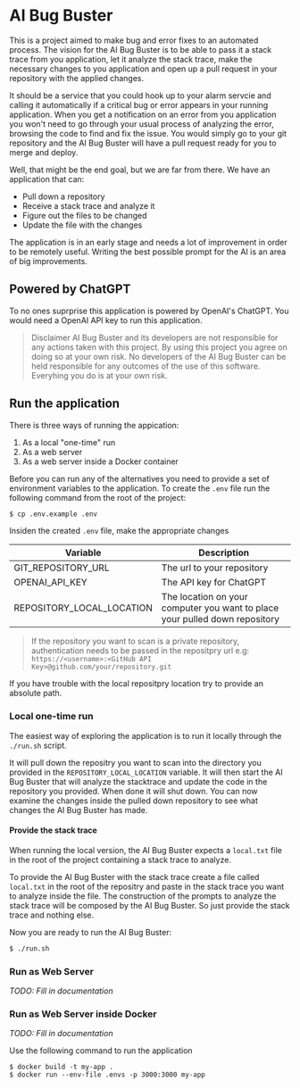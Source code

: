 # AI Bug Buster

This is a project aimed to make bug and error fixes to an automated process.
The vision for the AI Bug Buster is to be able to pass it a stack trace from you application,
let it analyze the stack trace, make the necessary changes to you application and open up a
pull request in your repository with the applied changes.

It should be a service that you could hook up to your alarm servcie and calling it automatically if a critical
bug or error appears in your running application. When you get a notification on an error from
you application you won't need to go through your usual process of analyzing the error, browsing
the code to find and fix the issue. You would simply go to your git repository and the AI Bug Buster
will have a pull request ready for you to merge and deploy.

Well, that might be the end goal, but we are far from there.
We have an application that can:

- Pull down a repository
- Receive a stack trace and analyze it
- Figure out the files to be changed
- Update the file with the changes

The application is in an early stage and needs a lot of improvement in order to be remotely useful.
Writing the best possible prompt for the AI is an area of big improvements.

## Powered by ChatGPT

To no ones suprprise this application is powered by OpenAI's ChatGPT.
You would need a OpenAI API key to run this application.

> Disclaimer
> AI Bug Buster and its developers are not responsible for any actions taken with this project. By using this project you agree on doing so at your own risk. No developers of the AI Bug Buster can be held responsible for any outcomes of the use of this software. Everyhing you do is at your own risk.

## Run the application

There is three ways of running the appication:

1. As a local "one-time" run
2. As a web server
3. As a web server inside a Docker container

Before you can run any of the alternatives you need to provide a set of environment variables to the application.
To create the `.env` file run the following command from the root of the project:

```bash
$ cp .env.example .env
```

Insiden the created `.env` file, make the appropriate changes

| Variable                  | Description                                                                 |
| ------------------------- | --------------------------------------------------------------------------- |
| GIT_REPOSITORY_URL        | The url to your repository                                                  |
| OPENAI_API_KEY            | The API key for ChatGPT                                                     |
| REPOSITORY_LOCAL_LOCATION | The location on your computer you want to place your pulled down repository |

> If the repository you want to scan is a private repository, authentication needs to be passed
> in the repositpry url e.g:
> `https://<username>:<GitHub API Key>@github.com/your/repository.git`

If you have trouble with the local repositpry location try to provide an absolute path.

### Local one-time run

The easiest way of exploring the application is to run it locally through the `./run.sh` script.

It will pull down the repositry you want to scan into the directory you provided in the `REPOSITORY_LOCAL_LOCATION` variable.
It will then start the AI Bug Buster that will analyze the stacktrace and update the code in the
repository you provided. When done it will shut down. You can now examine the changes inside the
pulled down repository to see what changes the AI Bug Buster has made.

#### Provide the stack trace

When running the local version, the AI Bug Buster expects a `local.txt` file in the root of the project containing a stack trace to analyze.

To provide the AI Bug Buster with the stack trace create a file called `local.txt` in the root of
the repositry and paste in the stack trace you want to analyze inside the file. The construction of the prompts to analyze the stack trace will be composed by the AI Bug Buster.
So just provide the stack trace and nothing else.

Now you are ready to run the AI Bug Buster:

```bash
$ ./run.sh
```

### Run as Web Server

_TODO: Fill in documentation_

### Run as Web Server inside Docker

_TODO: Fill in documentation_

Use the following command to run the application

```
$ docker build -t my-app .
$ docker run --env-file .envs -p 3000:3000 my-app
```
